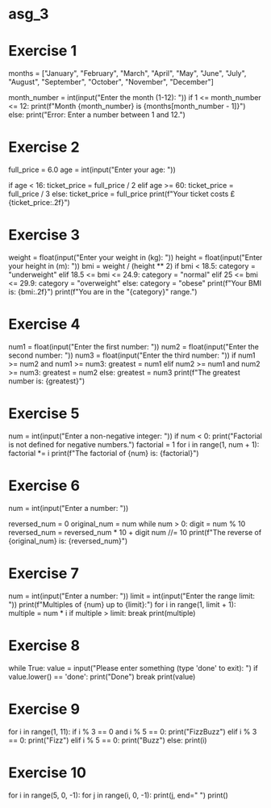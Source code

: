 # asg_3
# Exercise 1
months = ["January", "February", "March", "April", "May", "June",
              "July", "August", "September", "October", "November", "December"]

month_number = int(input("Enter the month (1-12): "))
if 1 <= month_number <= 12:
        print(f"Month {month_number} is {months[month_number - 1]}")
else:
        print("Error: Enter a number between 1 and 12.")


# Exercise 2

full_price = 6.0
age = int(input("Enter your age: "))

if age < 16:
    ticket_price = full_price / 2
elif age >= 60:
    ticket_price = full_price / 3
else:
    ticket_price = full_price
print(f"Your ticket costs £{ticket_price:.2f}")

# Exercise 3

weight = float(input("Enter your weight in (kg): "))
height = float(input("Enter your height in (m): "))
bmi = weight / (height ** 2)
if bmi < 18.5:
    category = "underweight"
elif 18.5 <= bmi <= 24.9:
    category = "normal"
elif 25 <= bmi <= 29.9:
    category = "overweight"
else:
    category = "obese"
print(f"Your BMI is: {bmi:.2f}")
print(f"You are in the \"{category}\" range.")

# Exercise 4

num1 = float(input("Enter the first number: "))
num2 = float(input("Enter the second number: "))
num3 = float(input("Enter the third number: "))
if num1 >= num2 and num1 >= num3:
    greatest = num1
elif num2 >= num1 and num2 >= num3:
    greatest = num2
else:
    greatest = num3
print(f"The greatest number is: {greatest}")


# Exercise 5

num = int(input("Enter a non-negative integer: "))
if num < 0:
    print("Factorial is not defined for negative numbers.")
factorial = 1
for i in range(1, num + 1):
    factorial *= i
print(f"The factorial of {num} is: {factorial}")

# Exercise 6

num = int(input("Enter a number: "))

reversed_num = 0
original_num = num
while num > 0:
    digit = num % 10
    reversed_num = reversed_num * 10 + digit
    num //= 10
print(f"The reverse of {original_num} is: {reversed_num}")

# Exercise 7

num = int(input("Enter a number: "))
limit = int(input("Enter the range limit: "))
print(f"Multiples of {num} up to {limit}:")
for i in range(1, limit + 1):
    multiple = num * i
    if multiple > limit:
        break
    print(multiple)

# Exercise 8

while True:
    value = input("Please enter something (type 'done' to exit): ")
    if value.lower() == 'done':
        print("Done")
        break
    print(value)

# Exercise 9

for i in range(1, 11):
    if i % 3 == 0 and i % 5 == 0:
        print("FizzBuzz")
    elif i % 3 == 0:
        print("Fizz")
    elif i % 5 == 0:
        print("Buzz")
    else:
        print(i)

# Exercise 10

for i in range(5, 0, -1):
    for j in range(i, 0, -1):
        print(j, end=" ")
    print()
